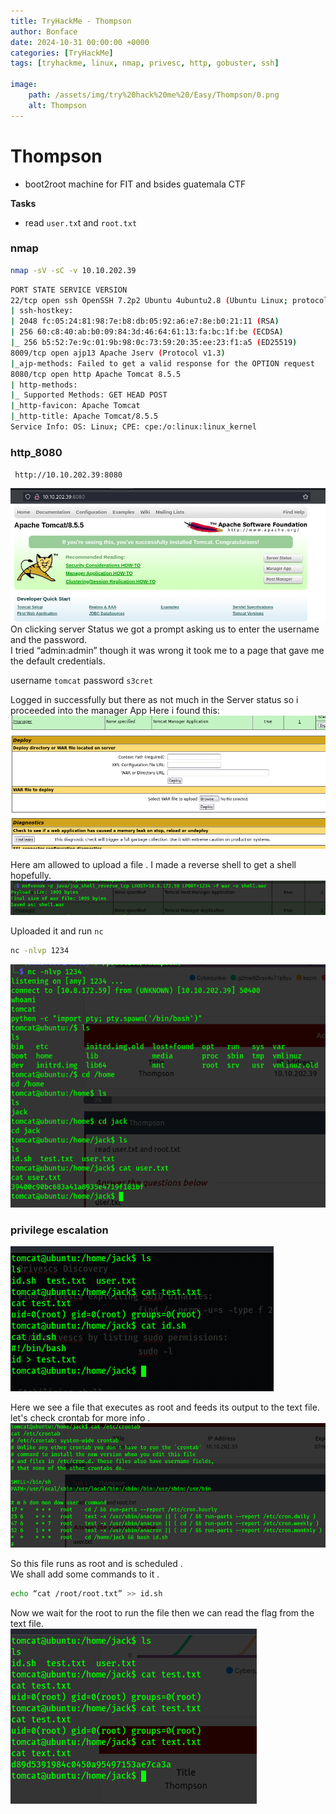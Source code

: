```yaml
---
title: TryHackMe - Thompson
author: Bonface
date: 2024-10-31 00:00:00 +0000
categories: [TryHackMe]
tags: [tryhackme, linux, nmap, privesc, http, gobuster, ssh]

image:
    path: /assets/img/try%20hack%20me%20/Easy/Thompson/0.png
    alt: Thompson
---
```


# Thompson
- boot2root machine for FIT and bsides guatemala CTF

**Tasks**
- read `user.tx`t and `root.txt`

### nmap

```sh
nmap -sV -sC -v 10.10.202.39
```

```sh
PORT STATE SERVICE VERSION
22/tcp open ssh OpenSSH 7.2p2 Ubuntu 4ubuntu2.8 (Ubuntu Linux; protocol 2.0)
| ssh-hostkey:
| 2048 fc:05:24:81:98:7e:b8:db:05:92:a6:e7:8e:b0:21:11 (RSA)
| 256 60:c8:40:ab:b0:09:84:3d:46:64:61:13:fa:bc:1f:be (ECDSA)
|_ 256 b5:52:7e:9c:01:9b:98:0c:73:59:20:35:ee:23:f1:a5 (ED25519)
8009/tcp open ajp13 Apache Jserv (Protocol v1.3)
|_ajp-methods: Failed to get a valid response for the OPTION request
8080/tcp open http Apache Tomcat 8.5.5
| http-methods:
|_ Supported Methods: GET HEAD POST
|_http-favicon: Apache Tomcat
|_http-title: Apache Tomcat/8.5.5
Service Info: OS: Linux; CPE: cpe:/o:linux:linux_kernel
```

### http_8080

` http://10.10.202.39:8080`

![](/assets/img/try%20hack%20me%20/Easy/Thompson/1.png)  
On clicking server Status we got a prompt asking us to enter the username and the password.  
I tried “admin:admin” though it was wrong it took me to a page that gave me the default credentials.

username  `tomcat`
password  `s3cret`

Logged in successfully but there as not much in the Server status so i proceeded into the manager App
Here i found this:
![](/assets/img/try%20hack%20me%20/Easy/Thompson/2.png)

Here am allowed to upload a file .
I made a reverse shell to get a shell hopefully.
![](/assets/img/try%20hack%20me%20/Easy/Thompson/3.png)  

Uploaded it and run `nc`

```sh
nc -nlvp 1234
```
![](/assets/img/try%20hack%20me%20/Easy/Thompson/4.png)

### privilege escalation
![](/assets/img/try%20hack%20me%20/Easy/Thompson/5.png)  

Here we see a file that executes as root and feeds its output to the text file.    
let's check crontab for more info .  
![](/assets/img/try%20hack%20me%20/Easy/Thompson/6.png)  

So this file runs as root and is scheduled .  
We shall add some commands to it .  

```sh
echo “cat /root/root.txt” >> id.sh
```

Now we wait for the root to run the file then we can read the flag from the text file.  
![](/assets/img/try%20hack%20me%20/Easy/Thompson/7.png)

